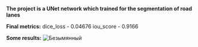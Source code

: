 **The project is a UNet network which trained for the segmentation of road lanes**

**Final metrics:**
dice_loss - 0.04676
iou_score - 0.9166

**Some results:**
![Безымянный](https://user-images.githubusercontent.com/27694775/146200526-c425a49f-d069-46e4-adc6-6c59ab9a509f.png)

